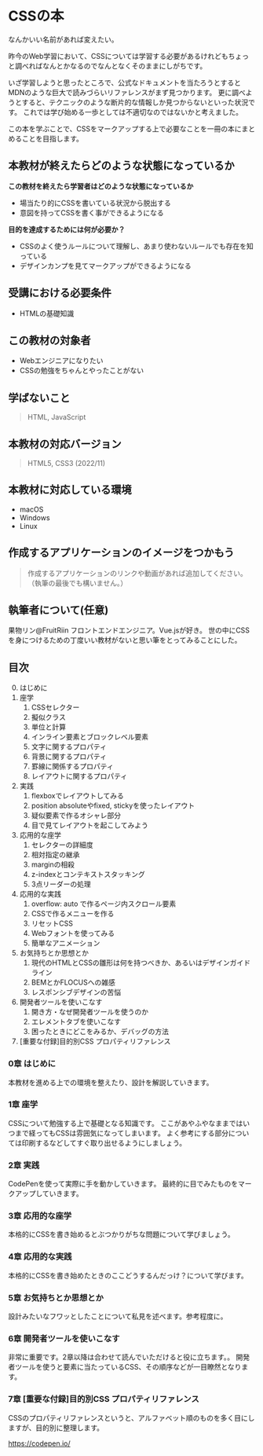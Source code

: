 # CSSの本
なんかいい名前があれば変えたい。

昨今のWeb学習において、CSSについては学習する必要があるけれどもちょっと調べればなんとかなるのでなんとなくそのままにしがちです。

いざ学習しようと思ったところで、公式なドキュメントを当たろうとするとMDNのような巨大で読みづらいリファレンスがまず見つかります。
更に調べようとすると、テクニックのような断片的な情報しか見つからないといった状況です。
これでは学び始める一歩としては不適切なのではないかと考えました。

この本を学ぶことで、CSSをマークアップする上で必要なことを一冊の本にまとめることを目指します。


## 本教材が終えたらどのような状態になっているか
**この教材を終えたら学習者はどのような状態になっているか**

- 場当たり的にCSSを書いている状況から脱出する
- 意図を持ってCSSを書く事ができるようになる

**目的を達成するためには何が必要か？**

- CSSのよく使うルールについて理解し、あまり使わないルールでも存在を知っている
- デザインカンプを見てマークアップができるようになる


## 受講における必要条件
- HTMLの基礎知識

## この教材の対象者

- Webエンジニアになりたい
- CSSの勉強をちゃんとやったことがない


## 学ばないこと
> HTML, JavaScript

## 本教材の対応バージョン
> HTML5, CSS3 (2022/11)

## 本教材に対応している環境
- macOS
- Windows
- Linux


## 作成するアプリケーションのイメージをつかもう
> 作成するアプリケーションのリンクや動画があれば追加してください。（執筆の最後でも構いません。）


## 執筆者について(任意)
果物リン@FruitRiin
フロントエンドエンジニア。Vue.jsが好き。
世の中にCSSを身につけるための丁度いい教材がないと思い筆をとってみることにした。

## 目次
0. はじめに
1. 座学
    1. CSSセレクター
    2. 擬似クラス
    3. 単位と計算
    4. インライン要素とブロックレベル要素
    5. 文字に関するプロパティ
    6. 背景に関するプロパティ
    7. 罫線に関係するプロパティ
    8. レイアウトに関するプロパティ
2. 実践
    1. flexboxでレイアウトしてみる
    2. position absoluteやfixed, stickyを使ったレイアウト
    3. 疑似要素で作るオシャレ部分
    1. 目で見てレイアウトを起こしてみよう
3. 応用的な座学
    1. セレクターの詳細度
    2. 相対指定の継承
    3. marginの相殺
    4. z-indexとコンテキストスタッキング
    6. 3点リーダーの処理
5. 応用的な実践
    1. overflow: auto で作るページ内スクロール要素
    2. CSSで作るメニューを作る
    4. リセットCSS
    5. Webフォントを使ってみる
    6. 簡単なアニメーション
7. お気持ちとか思想とか
    1.  現代のHTMLとCSSの雛形は何を持つべきか、あるいはデザインガイドライン
    2. BEMとかFLOCUSへの雑感
    3. レスポンシブデザインの苦悩
7. 開発者ツールを使いこなす
    1. 開き方・なぜ開発者ツールを使うのか
    2. エレメントタブを使いこなす
    3. 困ったときにどこをみるか、デバッグの方法
8. [重要な付録]目的別CSS プロパティリファレンス

### 0章 はじめに
本教材を進める上での環境を整えたり、設計を解説していきます。

### 1章 座学
CSSについて勉強する上で基礎となる知識です。
ここがあやふやなままではいつまで経ってもCSSは雰囲気になってしまいます。
よく参考にする部分については印刷するなどしてすぐ取り出せるようにしましょう。

### 2章 実践
CodePenを使って実際に手を動かしていきます。
最終的に目でみたものをマークアップしていきます。

### 3章 応用的な座学
本格的にCSSを書き始めるとぶつかりがちな問題について学びましょう。

### 4章 応用的な実践
本格的にCSSを書き始めたときのここどうするんだっけ？について学びます。

### 5章 お気持ちとか思想とか
設計みたいなフワッとしたことについて私見を述べます。参考程度に。

### 6章 開発者ツールを使いこなす
非常に重要です。2章以降は合わせて読んでいただけると役に立ちます。。
開発者ツールを使うと要素に当たっているCSS、その順序などが一目瞭然となります。

### 7章 [重要な付録]目的別CSS プロパティリファレンス
CSSのプロパティリファレンスというと、アルファベット順のものを多く目にしますが、目的別に整理します。

https://codepen.io/